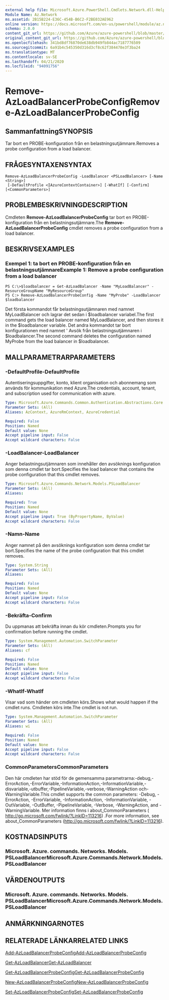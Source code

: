 ```yaml
---
external help file: Microsoft.Azure.PowerShell.Cmdlets.Network.dll-Help.xml
Module Name: Az.Network
ms.assetid: 2B15B224-E36C-454B-B6C2-F2BE032AE962
online version: https://docs.microsoft.com/en-us/powershell/module/az.network/remove-azloadbalancerprobeconfig
schema: 2.0.0
content_git_url: https://github.com/Azure/azure-powershell/blob/master/src/Network/Network/help/Remove-AzLoadBalancerProbeConfig.md
original_content_git_url: https://github.com/Azure/azure-powershell/blob/master/src/Network/Network/help/Remove-AzLoadBalancerProbeConfig.md
ms.openlocfilehash: 341bd8df76870de638db949fb844ac7187776509
ms.sourcegitcommit: 6a91b4c545350d316d3cf8c62f384478e3f3ba24
ms.translationtype: MT
ms.contentlocale: sv-SE
ms.lasthandoff: 04/21/2020
ms.locfileid: "94091756"
---
```

# <span data-ttu-id="74b31-101">Remove-AzLoadBalancerProbeConfig</span><span class="sxs-lookup"><span data-stu-id="74b31-101">Remove-AzLoadBalancerProbeConfig</span></span>

## <span data-ttu-id="74b31-102">Sammanfattning</span><span class="sxs-lookup"><span data-stu-id="74b31-102">SYNOPSIS</span></span>
<span data-ttu-id="74b31-103">Tar bort en PROBE-konfiguration från en belastningsutjämnare.</span><span class="sxs-lookup"><span data-stu-id="74b31-103">Removes a probe configuration from a load balancer.</span></span>

## <span data-ttu-id="74b31-104">FRÅGESYNTAXEN</span><span class="sxs-lookup"><span data-stu-id="74b31-104">SYNTAX</span></span>

```
Remove-AzLoadBalancerProbeConfig -LoadBalancer <PSLoadBalancer> [-Name <String>]
 [-DefaultProfile <IAzureContextContainer>] [-WhatIf] [-Confirm] [<CommonParameters>]
```

## <span data-ttu-id="74b31-105">PROBLEMBESKRIVNING</span><span class="sxs-lookup"><span data-stu-id="74b31-105">DESCRIPTION</span></span>
<span data-ttu-id="74b31-106">Cmdleten **Remove-AzLoadBalancerProbeConfig** tar bort en PROBE-konfiguration från en belastningsutjämnare.</span><span class="sxs-lookup"><span data-stu-id="74b31-106">The **Remove-AzLoadBalancerProbeConfig** cmdlet removes a probe configuration from a load balancer.</span></span>

## <span data-ttu-id="74b31-107">BESKRIVS</span><span class="sxs-lookup"><span data-stu-id="74b31-107">EXAMPLES</span></span>

### <span data-ttu-id="74b31-108">Exempel 1: ta bort en PROBE-konfiguration från en belastningsutjämnare</span><span class="sxs-lookup"><span data-stu-id="74b31-108">Example 1: Remove a probe configuration from a load balancer</span></span>
```
PS C:\>$loadbalancer = Get-AzLoadBalancer -Name "MyLoadBalancer" -ResourceGroupName "MyResourceGroup"
PS C:> Remove-AzLoadBalancerProbeConfig -Name "MyProbe" -LoadBalancer $loadbalancer
```

<span data-ttu-id="74b31-109">Det första kommandot får belastningsutjämnaren med namnet MyLoadBalancer och lagrar det sedan i $loadbalancer variabel.</span><span class="sxs-lookup"><span data-stu-id="74b31-109">The first command gets the load balancer named MyLoadBalancer, and then stores it in the $loadbalancer variable.</span></span>
<span data-ttu-id="74b31-110">Det andra kommandot tar bort konfigurationen med namnet ' Avsök från belastningsutjämnaren i $loadbalancer.</span><span class="sxs-lookup"><span data-stu-id="74b31-110">The second command deletes the configuration named MyProbe from the load balancer in $loadbalancer.</span></span>

## <span data-ttu-id="74b31-111">MALLPARAMETRAR</span><span class="sxs-lookup"><span data-stu-id="74b31-111">PARAMETERS</span></span>

### <span data-ttu-id="74b31-112">-DefaultProfile</span><span class="sxs-lookup"><span data-stu-id="74b31-112">-DefaultProfile</span></span>
<span data-ttu-id="74b31-113">Autentiseringsuppgifter, konto, klient organisation och abonnemang som används för kommunikation med Azure.</span><span class="sxs-lookup"><span data-stu-id="74b31-113">The credentials, account, tenant, and subscription used for communication with azure.</span></span>

```yaml
Type: Microsoft.Azure.Commands.Common.Authentication.Abstractions.Core.IAzureContextContainer
Parameter Sets: (All)
Aliases: AzContext, AzureRmContext, AzureCredential

Required: False
Position: Named
Default value: None
Accept pipeline input: False
Accept wildcard characters: False
```

### <span data-ttu-id="74b31-114">-LoadBalancer</span><span class="sxs-lookup"><span data-stu-id="74b31-114">-LoadBalancer</span></span>
<span data-ttu-id="74b31-115">Anger belastningsutjämnaren som innehåller den avsöknings konfiguration som denna cmdlet tar bort.</span><span class="sxs-lookup"><span data-stu-id="74b31-115">Specifies the load balancer that contains the probe configuration that this cmdlet removes.</span></span>

```yaml
Type: Microsoft.Azure.Commands.Network.Models.PSLoadBalancer
Parameter Sets: (All)
Aliases:

Required: True
Position: Named
Default value: None
Accept pipeline input: True (ByPropertyName, ByValue)
Accept wildcard characters: False
```

### <span data-ttu-id="74b31-116">-Namn</span><span class="sxs-lookup"><span data-stu-id="74b31-116">-Name</span></span>
<span data-ttu-id="74b31-117">Anger namnet på den avsöknings konfiguration som denna cmdlet tar bort.</span><span class="sxs-lookup"><span data-stu-id="74b31-117">Specifies the name of the probe configuration that this cmdlet removes.</span></span>

```yaml
Type: System.String
Parameter Sets: (All)
Aliases:

Required: False
Position: Named
Default value: None
Accept pipeline input: False
Accept wildcard characters: False
```

### <span data-ttu-id="74b31-118">-Bekräfta</span><span class="sxs-lookup"><span data-stu-id="74b31-118">-Confirm</span></span>
<span data-ttu-id="74b31-119">Du uppmanas att bekräfta innan du kör cmdleten.</span><span class="sxs-lookup"><span data-stu-id="74b31-119">Prompts you for confirmation before running the cmdlet.</span></span>

```yaml
Type: System.Management.Automation.SwitchParameter
Parameter Sets: (All)
Aliases: cf

Required: False
Position: Named
Default value: None
Accept pipeline input: False
Accept wildcard characters: False
```

### <span data-ttu-id="74b31-120">-WhatIf</span><span class="sxs-lookup"><span data-stu-id="74b31-120">-WhatIf</span></span>
<span data-ttu-id="74b31-121">Visar vad som händer om cmdleten körs.</span><span class="sxs-lookup"><span data-stu-id="74b31-121">Shows what would happen if the cmdlet runs.</span></span> <span data-ttu-id="74b31-122">Cmdleten körs inte.</span><span class="sxs-lookup"><span data-stu-id="74b31-122">The cmdlet is not run.</span></span>

```yaml
Type: System.Management.Automation.SwitchParameter
Parameter Sets: (All)
Aliases: wi

Required: False
Position: Named
Default value: None
Accept pipeline input: False
Accept wildcard characters: False
```

### <span data-ttu-id="74b31-123">CommonParameters</span><span class="sxs-lookup"><span data-stu-id="74b31-123">CommonParameters</span></span>
<span data-ttu-id="74b31-124">Den här cmdleten har stöd för de gemensamma parametrarna:-debug,-ErrorAction,-ErrorVariable,-InformationAction,-InformationVariable,-disvariable,-utbuffer,-PipelineVariable,-verbose,-WarningAction och-WarningVariable.</span><span class="sxs-lookup"><span data-stu-id="74b31-124">This cmdlet supports the common parameters: -Debug, -ErrorAction, -ErrorVariable, -InformationAction, -InformationVariable, -OutVariable, -OutBuffer, -PipelineVariable, -Verbose, -WarningAction, and -WarningVariable.</span></span> <span data-ttu-id="74b31-125">Mer information finns i about_CommonParameters ( http://go.microsoft.com/fwlink/?LinkID=113216) .</span><span class="sxs-lookup"><span data-stu-id="74b31-125">For more information, see about_CommonParameters (http://go.microsoft.com/fwlink/?LinkID=113216).</span></span>

## <span data-ttu-id="74b31-126">KOSTNADS</span><span class="sxs-lookup"><span data-stu-id="74b31-126">INPUTS</span></span>

### <span data-ttu-id="74b31-127">Microsoft. Azure. commands. Networks. Models. PSLoadBalancer</span><span class="sxs-lookup"><span data-stu-id="74b31-127">Microsoft.Azure.Commands.Network.Models.PSLoadBalancer</span></span>

## <span data-ttu-id="74b31-128">VÄRDEN</span><span class="sxs-lookup"><span data-stu-id="74b31-128">OUTPUTS</span></span>

### <span data-ttu-id="74b31-129">Microsoft. Azure. commands. Networks. Models. PSLoadBalancer</span><span class="sxs-lookup"><span data-stu-id="74b31-129">Microsoft.Azure.Commands.Network.Models.PSLoadBalancer</span></span>

## <span data-ttu-id="74b31-130">ANMÄRKNINGAR</span><span class="sxs-lookup"><span data-stu-id="74b31-130">NOTES</span></span>

## <span data-ttu-id="74b31-131">RELATERADE LÄNKAR</span><span class="sxs-lookup"><span data-stu-id="74b31-131">RELATED LINKS</span></span>

[<span data-ttu-id="74b31-132">Add-AzLoadBalancerProbeConfig</span><span class="sxs-lookup"><span data-stu-id="74b31-132">Add-AzLoadBalancerProbeConfig</span></span>](./Add-AzLoadBalancerProbeConfig.md)

[<span data-ttu-id="74b31-133">Get-AzLoadBalancer</span><span class="sxs-lookup"><span data-stu-id="74b31-133">Get-AzLoadBalancer</span></span>](./Get-AzLoadBalancer.md)

[<span data-ttu-id="74b31-134">Get-AzLoadBalancerProbeConfig</span><span class="sxs-lookup"><span data-stu-id="74b31-134">Get-AzLoadBalancerProbeConfig</span></span>](./Get-AzLoadBalancerProbeConfig.md)

[<span data-ttu-id="74b31-135">New-AzLoadBalancerProbeConfig</span><span class="sxs-lookup"><span data-stu-id="74b31-135">New-AzLoadBalancerProbeConfig</span></span>](./New-AzLoadBalancerProbeConfig.md)

[<span data-ttu-id="74b31-136">Set-AzLoadBalancerProbeConfig</span><span class="sxs-lookup"><span data-stu-id="74b31-136">Set-AzLoadBalancerProbeConfig</span></span>](./Set-AzLoadBalancerProbeConfig.md)


